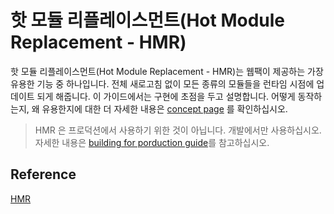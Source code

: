 # 핫 모듈 리플레이스먼트(Hot Module Replacement - HMR)

핫 모듈 리플레이스먼트(Hot Module Replacement - HMR)는 웹팩이 제공하는 가장 유용한 기능 중 하나입니다. 전체 새로고침 없이 모든 종류의 모듈들을 런타임 시점에 업데이트 되게 해줍니다. 이 가이드에서는 구현에 초점을 두고 설명합니다. 어떻게 동작하는지, 왜 유용한지에 대한 더 자세한 내용은 [concept page](https://webpack.js.org/concepts/hot-module-replacement/) 를 확인하십시오.

> HMR 은 프로덕션에서 사용하기 위한 것이 아닙니다. 개발에서만 사용하십시오. 자세한 내용은 [building for porduction guide](https://webpack.js.org/guides/production/)를 참고하십시오.

## Reference

[HMR](https://ibrahimovic.tistory.com/47)
